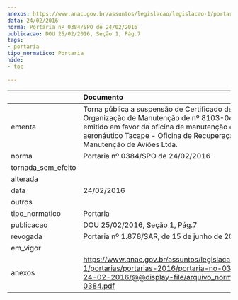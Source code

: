 ```yaml
---
anexos: https://www.anac.gov.br/assuntos/legislacao/legislacao-1/portarias/portarias-2016/portaria-no-0384-spo-de-24-02-2016/@@display-file/arquivo_norma/PA2016-0384.pdf
data: 24/02/2016
norma: Portaria nº 0384/SPO de 24/02/2016
publicacao: DOU 25/02/2016, Seção 1, Pág.7
tags:
- portaria
tipo_normatico: Portaria
hide: 
- toc 
 
---
```


|                    | Documento                                                                                                                                                                                                               |
|:-------------------|:------------------------------------------------------------------------------------------------------------------------------------------------------------------------------------------------------------------------|
| ementa             | Torna pública a suspensão de Certificado de Organização de Manutenção de nº 8103-04/ANAC, emitido em favor da oficina de manutenção de produto aeronáutico Tacape - Oficina de Recuperação e Manutenção de Aviões Ltda. |
| norma              | Portaria nº 0384/SPO de 24/02/2016                                                                                                                                                                                      |
| tornada_sem_efeito |                                                                                                                                                                                                                         |
| alterada           |                                                                                                                                                                                                                         |
| data               | 24/02/2016                                                                                                                                                                                                              |
| outros             |                                                                                                                                                                                                                         |
| tipo_normatico     | Portaria                                                                                                                                                                                                                |
| publicacao         | DOU 25/02/2016, Seção 1, Pág.7                                                                                                                                                                                          |
| revogada           | Portaria nº 1.878/SAR, de 15 de junho de 2018.                                                                                                                                                                          |
| em_vigor           |                                                                                                                                                                                                                         |
| anexos             | https://www.anac.gov.br/assuntos/legislacao/legislacao-1/portarias/portarias-2016/portaria-no-0384-spo-de-24-02-2016/@@display-file/arquivo_norma/PA2016-0384.pdf                                                       |